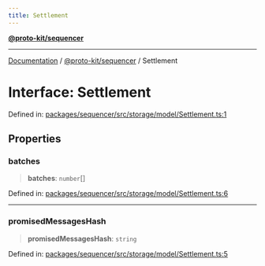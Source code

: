 ```yaml
---
title: Settlement
---
```


[**@proto-kit/sequencer**](../README.md)

***

[Documentation](../../../README.md) / [@proto-kit/sequencer](../README.md) / Settlement

# Interface: Settlement

Defined in: [packages/sequencer/src/storage/model/Settlement.ts:1](https://github.com/proto-kit/framework/blob/4d6b3b6da51b3edee0fbf25ce72c1f59ec61e891/packages/sequencer/src/storage/model/Settlement.ts#L1)

## Properties

### batches

> **batches**: `number`[]

Defined in: [packages/sequencer/src/storage/model/Settlement.ts:6](https://github.com/proto-kit/framework/blob/4d6b3b6da51b3edee0fbf25ce72c1f59ec61e891/packages/sequencer/src/storage/model/Settlement.ts#L6)

***

### promisedMessagesHash

> **promisedMessagesHash**: `string`

Defined in: [packages/sequencer/src/storage/model/Settlement.ts:5](https://github.com/proto-kit/framework/blob/4d6b3b6da51b3edee0fbf25ce72c1f59ec61e891/packages/sequencer/src/storage/model/Settlement.ts#L5)
